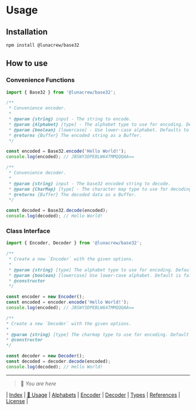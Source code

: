 # Usage

## Installation

```bash
npm install @lunacrew/base32
```

## How to use

### Convenience Functions

```ts
import { Base32 } from '@lunacrew/base32';

/**
 * Convenience encoder.
 *
 * @param {string} input - The string to encode.
 * @param {Alphabet} [type] - The alphabet type to use for encoding. Defaults to 'rfc4648'.
 * @param {boolean} [lowercase] - Use lower-case alphabet. Defaults to false.
 * @returns {Buffer} The encoded string as a Buffer.
 */

const encoded = Base32.encode('Hello World!');
console.log(encoded); // JBSWY3DPEBLW64TMMQQQAA==

/**
 * Convenience decoder.
 *
 * @param {string} input - The base32 encoded string to decode.
 * @param {CharMap} [type] - The character map type to use for decoding. Defaults to 'rfc4648'.
 * @returns {Buffer} The decoded data as a Buffer.
 */

const decoded = Base32.decode(encoded);
console.log(decoded); // Hello World!
```

### Class Interface

```ts
import { Encoder, Decoder } from '@lunacrew/base32';

/**
 * Create a new `Encoder` with the given options.
 *
 * @param {string} [type] The alphabet type to use for encoding. Default is 'rfc4648'.
 * @param {boolean} [lowercase] Use lower-case alphabet. Default is false.
 * @constructor
 */

const encoder = new Encoder();
const encoded = encoder.encode('Hello World!');
console.log(encoded); // JBSWY3DPEBLW64TMMQQQAA==

/**
* Create a new `Decoder` with the given options.
*
* @param {string} [type] The charmap type to use for encoding. Default is 'rfc4648'.
* @constructor
*/

const decoder = new Decoder();
const decoded = decoder.decode(encoded);
console.log(decoded); // Hello World!
```

---
> 📍 *You are here*

| [Index](index) | [📍 Usage](usage) | [Alphabets](alphabets) | [Encoder](encoder) | [Decoder](decoder) | [Types](types) | [References](references) | [License](https://github.com/LunaCrew/base32/blob/main/LICENSE.md) |

